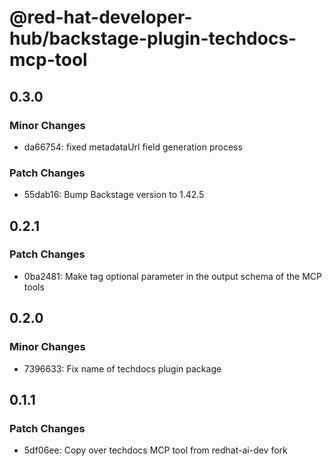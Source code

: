# @red-hat-developer-hub/backstage-plugin-techdocs-mcp-tool

## 0.3.0

### Minor Changes

- da66754: fixed metadataUrl field generation process

### Patch Changes

- 55dab16: Bump Backstage version to 1.42.5

## 0.2.1

### Patch Changes

- 0ba2481: Make tag optional parameter in the output schema of the MCP tools

## 0.2.0

### Minor Changes

- 7396633: Fix name of techdocs plugin package

## 0.1.1

### Patch Changes

- 5df06ee: Copy over techdocs MCP tool from redhat-ai-dev fork
